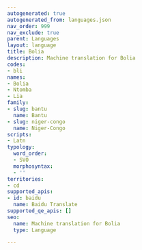 ```yaml
---
autogenerated: true
autogenerated_from: languages.json
nav_order: 999
nav_exclude: true
parent: Languages
layout: language
title: Bolia
description: Machine translation for Bolia
codes:
- bli
names:
- Bolia
- Ntomba
- Lia
family:
- slug: bantu
  name: Bantu
- slug: niger-congo
  name: Niger-Congo
scripts:
- Latn
typology:
  word_order:
  - SVO
  morphosyntax:
  - ''
territories:
- cd
supported_apis:
- id: baidu
  name: Baidu Translate
supported_qe_apis: []
seo:
  name: Machine translation for Bolia
  type: Language

---
```


